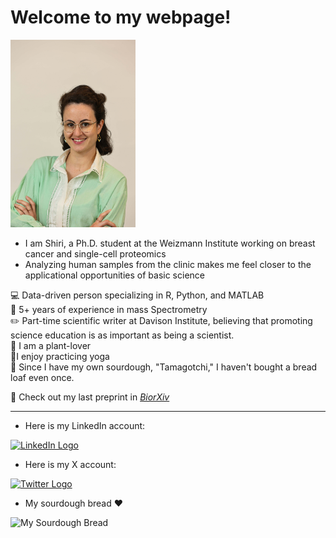 # **Welcome to my webpage!** <br>
<img src="https://github.com/Shirikara/shirikara.github.io/raw/main/wiz (388).jpg" alt="My Profile Picture" width="200">

- I am Shiri, a Ph.D. student at the Weizmann Institute working on breast cancer and single-cell proteomics<br> 
- Analyzing human samples from the clinic makes me feel closer to the applicational opportunities of basic science<br> 

💻 Data-driven person specializing in R, Python, and MATLAB<br>
🔬 5+ years of experience in mass Spectrometry<br>
✏️ Part-time scientific writer at Davison Institute, believing that promoting science education is as important as being a scientist.<br> 
🌱 I am a plant-lover <br>
🧘I enjoy practicing yoga <br>
🍞 Since I have my own sourdough, "Tamagotchi," I haven't bought a bread loaf even once. <be>

📝 Check out my last preprint in [_BiorXiv_](https://www.biorxiv.org/content/10.1101/2024.11.01.621461v1)

--- 

- Here is my LinkedIn account:<br>
<a href="https://www.linkedin.com/in/shiri-karagach-73b381138/" target="_blank">
    <img src="https://github.com/user-attachments/assets/6d8a0342-dbf6-4261-9ab9-8f4222535718" alt="LinkedIn Logo" width="40">
</a>

- Here is my X account: <br>

<a href="https://twitter.com/SKaragach" target="_blank">
    <img src="https://img.freepik.com/free-vector/new-twitter-logo-x-icon-black-background_1017-45427.jpg?t=st=1730800278~exp=1730803878~hmac=5448a6040160db7e9baca77a228b669ebc855fd20239ae9fa911f7af86f516e2&w=996" alt="Twitter Logo" width="40">
</a>

- My sourdough bread ❤️
<img src="https://github.com/Shirikara/shirikara.github.io/raw/main/IMG_20230601_082702.jpg" alt="My Sourdough Bread" width="200">
